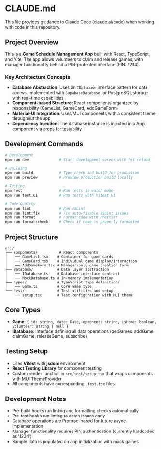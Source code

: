# CLAUDE.md

This file provides guidance to Claude Code (claude.ai/code) when working with code in this repository.

## Project Overview

This is a **Game Schedule Management App** built with React, TypeScript, and Vite. The app allows volunteers to claim and release games, with manager functionality behind a PIN-protected interface (PIN: 1234).

### Key Architecture Concepts

- **Database Abstraction**: Uses an `IDatabase` interface pattern for data access, implemented with `SupabaseDatabase` for PostgreSQL storage with real-time capabilities
- **Component-based Structure**: React components organized by responsibility (GameList, GameCard, AddGameForm)
- **Material-UI Integration**: Uses MUI components with a consistent theme throughout the app
- **Dependency Injection**: The database instance is injected into App component via props for testability

## Development Commands

```bash
# Development
npm run dev              # Start development server with hot reload

# Building
npm run build            # Type-check and build for production
npm run preview          # Preview production build locally

# Testing
npm test                 # Run tests in watch mode
npm run test:ui          # Run tests with Vitest UI

# Code Quality
npm run lint             # Run ESLint
npm run lint:fix         # Fix auto-fixable ESLint issues
npm run format           # Format code with Prettier
npm run format:check     # Check if code is properly formatted
```

## Project Structure

```
src/
├── components/          # React components
│   ├── GameList.tsx    # Container for game cards
│   ├── GameCard.tsx    # Individual game display/interaction
│   └── AddGameForm.tsx # Manager-only game creation form
├── database/           # Data layer abstraction
│   ├── IDatabase.ts    # Database interface contract
│   └── MockDatabase.ts # In-memory implementation
├── types/              # TypeScript type definitions
│   └── Game.ts         # Core Game type
└── test/               # Test utilities and setup
    └── setup.tsx       # Test configuration with MUI theme
```

## Core Types

- **Game**: `{ id: string, date: Date, opponent: string, isHome: boolean, volunteer: string | null }`
- **IDatabase**: Interface defining all data operations (getGames, addGame, claimGame, releaseGame, subscribe)

## Testing Setup

- Uses **Vitest** with **jsdom** environment
- **React Testing Library** for component testing
- Custom render function in `src/test/setup.tsx` that wraps components with MUI ThemeProvider
- All components have corresponding `.test.tsx` files

## Development Notes

- Pre-build hooks run linting and formatting checks automatically
- Pre-test hooks run linting to catch issues early
- Database operations are Promise-based for future async implementation
- Manager functionality requires PIN authentication (currently hardcoded as '1234')
- Sample data is populated on app initialization with mock games
